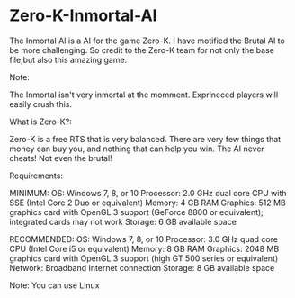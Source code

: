 # Zero-K-Inmortal-AI

The Inmortal AI is a AI for the game Zero-K.
I have motified the Brutal AI to be more challenging.
So credit to the Zero-K team for not only the base file,but also this amazing game.

Note:

The Inmortal isn't very inmortal at the momment. Exprineced players will easily crush this.

What is Zero-K?:

Zero-K is a free RTS that is very balanced. There are very few things that money can buy you, and nothing that can help you win. The AI never cheats! Not even the brutal!

Requirements:

MINIMUM:
OS: Windows 7, 8, or 10
Processor: 2.0 GHz dual core CPU with SSE (Intel Core 2 Duo or equivalent)
Memory: 4 GB RAM
Graphics: 512 MB graphics card with OpenGL 3 support (GeForce 8800 or equivalent); integrated cards may not work
Storage: 6 GB available space

RECOMMENDED:
OS: Windows 7, 8, or 10
Processor: 3.0 GHz quad core CPU (Intel Core i5 or equivalent)
Memory: 8 GB RAM
Graphics: 2048 MB graphics card with OpenGL 3 support (high GT 500 series or equivalent)
Network: Broadband Internet connection
Storage: 8 GB available space

Note: You can use Linux
